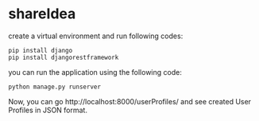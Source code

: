 # shareIdea

create a virtual environment and run following codes:
```
pip install django
pip install djangorestframework
```

you can run the application using the following code:
```
python manage.py runserver
```

Now, you can go http://localhost:8000/userProfiles/ and see created User Profiles in JSON format.
